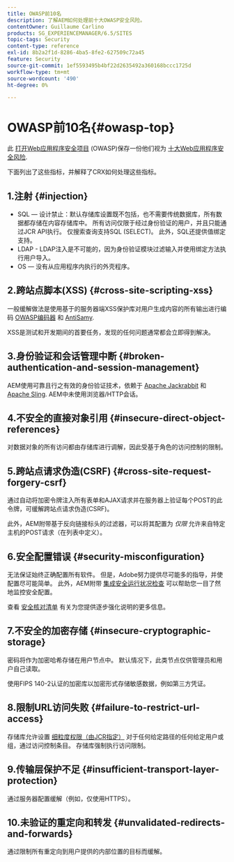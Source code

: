 ```yaml
---
title: OWASP前10名
description: 了解AEM如何处理前十大OWASP安全风险。
contentOwner: Guillaume Carlino
products: SG_EXPERIENCEMANAGER/6.5/SITES
topic-tags: Security
content-type: reference
exl-id: 8b2a2f1d-8286-4ba5-8fe2-627509c72a45
feature: Security
source-git-commit: 1ef5593495b4bf22d2635492a360168bccc1725d
workflow-type: tm+mt
source-wordcount: '490'
ht-degree: 0%

---
```


# OWASP前10名{#owasp-top}

此 [打开Web应用程序安全项目](https://owasp.org/) (OWASP)保存一份他们视为 [十大Web应用程序安全风险](https://owasp.org/www-project-top-ten/).

下面列出了这些指标，并解释了CRX如何处理这些指标。

## 1.注射 {#injection}

* SQL — 设计禁止：默认存储库设置既不包括，也不需要传统数据库，所有数据都存储在内容存储库中。 所有访问仅限于经过身份验证的用户，并且只能通过JCR API执行。 仅搜索查询支持SQL (SELECT)。 此外，SQL还提供值绑定支持。
* LDAP - LDAP注入是不可能的，因为身份验证模块过滤输入并使用绑定方法执行用户导入。
* OS — 没有从应用程序内执行的外壳程序。

## 2.跨站点脚本(XSS) {#cross-site-scripting-xss}

一般缓解做法是使用基于的服务器端XSS保护库对用户生成内容的所有输出进行编码 [OWASP编码器](https://owasp.org/www-project-java-encoder/) 和 [AntiSamy](https://wiki.owasp.org/index.php/Category:OWASP_AntiSamy_Project).

XSS是测试和开发期间的首要任务，发现的任何问题通常都会立即得到解决。

## 3.身份验证和会话管理中断 {#broken-authentication-and-session-management}

AEM使用可靠且行之有效的身份验证技术，依赖于 [Apache Jackrabbit](https://jackrabbit.apache.org/jcr/index.html) 和 [Apache Sling](https://sling.apache.org/). AEM中未使用浏览器/HTTP会话。

## 4.不安全的直接对象引用 {#insecure-direct-object-references}

对数据对象的所有访问都由存储库进行调解，因此受基于角色的访问控制的限制。

## 5.跨站点请求伪造(CSRF) {#cross-site-request-forgery-csrf}

通过自动将加密令牌注入所有表单和AJAX请求并在服务器上验证每个POST的此令牌，可缓解跨站点请求伪造(CSRF)。

此外，AEM附带基于反向链接标头的过滤器，可以将其配置为 *仅限* 允许来自特定主机的POST请求（在列表中定义）。

## 6.安全配置错误 {#security-misconfiguration}

无法保证始终正确配置所有软件。 但是，Adobe努力提供尽可能多的指导，并使配置尽可能简单。 此外，AEM附带 [集成安全运行状况检查](/help/sites-administering/operations-dashboard.md) 可以帮助您一目了然地监控安全配置。

查看 [安全核对清单](/help/sites-administering/security-checklist.md) 有关为您提供逐步强化说明的更多信息。

## 7.不安全的加密存储 {#insecure-cryptographic-storage}

密码将作为加密哈希存储在用户节点中。 默认情况下，此类节点仅供管理员和用户自己读取。

使用FIPS 140-2认证的加密库以加密形式存储敏感数据，例如第三方凭证。

## 8.限制URL访问失败 {#failure-to-restrict-url-access}

存储库允许设置 [细粒度权限（由JCR指定）](https://developer.adobe.com/experience-manager/reference-materials/spec/jcr/2.0/16_Access_Control_Management.html) 对于任何给定路径的任何给定用户或组，通过访问控制条目。 存储库强制执行访问限制。

## 9.传输层保护不足 {#insufficient-transport-layer-protection}

通过服务器配置缓解（例如，仅使用HTTPS）。

## 10.未验证的重定向和转发 {#unvalidated-redirects-and-forwards}

通过限制所有重定向到用户提供的内部位置的目标而缓解。
